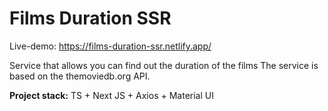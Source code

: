 # Films Duration SSR

Live-demo: https://films-duration-ssr.netlify.app/

Service that allows you can find out the duration of the films
The service is based on the themoviedb.org API.

**Project stack:** 
TS + Next JS + Axios + Material UI
